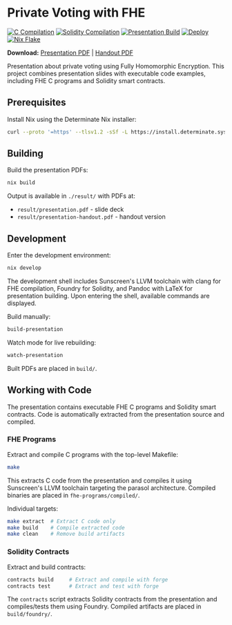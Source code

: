 # Private Voting with FHE

[![C Compilation](https://github.com/sunscreen-tech/voting-presentation/actions/workflows/c-compilation.yml/badge.svg)](https://github.com/sunscreen-tech/voting-presentation/actions/workflows/c-compilation.yml)
[![Solidity Compilation](https://github.com/sunscreen-tech/voting-presentation/actions/workflows/solidity-compilation.yml/badge.svg)](https://github.com/sunscreen-tech/voting-presentation/actions/workflows/solidity-compilation.yml)
[![Presentation Build](https://github.com/sunscreen-tech/voting-presentation/actions/workflows/presentation-build.yml/badge.svg)](https://github.com/sunscreen-tech/voting-presentation/actions/workflows/presentation-build.yml)
[![Deploy](https://github.com/sunscreen-tech/voting-presentation/actions/workflows/deploy.yml/badge.svg)](https://github.com/sunscreen-tech/voting-presentation/actions/workflows/deploy.yml)
[![Nix Flake](https://img.shields.io/badge/nix-flake-blue?logo=nixos)](https://nixos.org)

**Download:** [Presentation PDF](https://sunscreen-tech.github.io/voting-presentation/presentation.pdf) | [Handout PDF](https://sunscreen-tech.github.io/voting-presentation/presentation-handout.pdf)

Presentation about private voting using Fully Homomorphic Encryption. This project combines presentation slides with executable code examples, including FHE C programs and Solidity smart contracts.

## Prerequisites

Install Nix using the Determinate Nix installer:

```sh
curl --proto '=https' --tlsv1.2 -sSf -L https://install.determinate.systems/nix | sh -s -- install
```

## Building

Build the presentation PDFs:

```sh
nix build
```

Output is available in `./result/` with PDFs at:
- `result/presentation.pdf` - slide deck
- `result/presentation-handout.pdf` - handout version

## Development

Enter the development environment:

```sh
nix develop
```

The development shell includes Sunscreen's LLVM toolchain with clang for FHE compilation, Foundry for Solidity, and Pandoc with LaTeX for presentation building. Upon entering the shell, available commands are displayed.

Build manually:

```sh
build-presentation
```

Watch mode for live rebuilding:

```sh
watch-presentation
```

Built PDFs are placed in `build/`.

## Working with Code

The presentation contains executable FHE C programs and Solidity smart contracts. Code is automatically extracted from the presentation source and compiled.

### FHE Programs

Extract and compile C programs with the top-level Makefile:

```sh
make
```

This extracts C code from the presentation and compiles it using Sunscreen's LLVM toolchain targeting the parasol architecture. Compiled binaries are placed in `fhe-programs/compiled/`.

Individual targets:

```sh
make extract  # Extract C code only
make build    # Compile extracted code
make clean    # Remove build artifacts
```

### Solidity Contracts

Extract and build contracts:

```sh
contracts build     # Extract and compile with forge
contracts test      # Extract and test with forge
```

The `contracts` script extracts Solidity contracts from the presentation and compiles/tests them using Foundry. Compiled artifacts are placed in `build/foundry/`.
